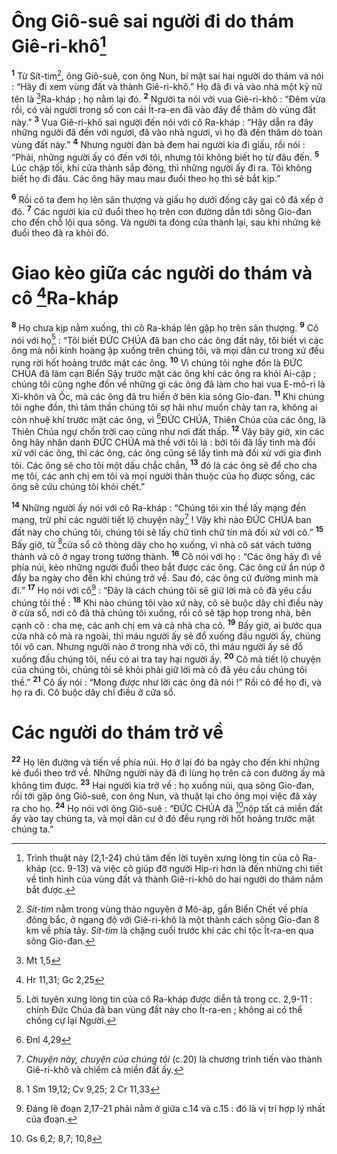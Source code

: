# Ông Giô-suê sai người đi do thám Giê-ri-khô[^1]
<sup><b>1</b></sup> Từ Sít-tim[^2], ông Giô-suê, con ông Nun, bí mật sai hai người do thám và nói : “Hãy đi xem vùng đất và thành Giê-ri-khô.” Họ đã đi và vào nhà một kỹ nữ tên là [^1*]Ra-kháp ; họ nằm lại đó. <sup><b>2</b></sup> Người ta nói với vua Giê-ri-khô : “Đêm vừa rồi, có vài người trong số con cái Ít-ra-en đã vào đây để thăm dò vùng đất này.” <sup><b>3</b></sup> Vua Giê-ri-khô sai người đến nói với cô Ra-kháp : “Hãy dẫn ra đây những người đã đến với ngươi, đã vào nhà ngươi, vì họ đã đến thăm dò toàn vùng đất này.” <sup><b>4</b></sup> Nhưng người đàn bà đem hai người kia đi giấu, rồi nói : “Phải, những người ấy có đến với tôi, nhưng tôi không biết họ từ đâu đến. <sup><b>5</b></sup> Lúc chập tối, khi cửa thành sắp đóng, thì những người ấy đi ra. Tôi không biết họ đi đâu. Các ông hãy mau mau đuổi theo họ thì sẽ bắt kịp.”

<sup><b>6</b></sup> Rồi cô ta đem họ lên sân thượng và giấu họ dưới đống cây gai cô đã xếp ở đó. <sup><b>7</b></sup> Các người kia cứ đuổi theo họ trên con đường dẫn tới sông Gio-đan cho đến chỗ lội qua sông. Và người ta đóng cửa thành lại, sau khi những kẻ đuổi theo đã ra khỏi đó.

# Giao kèo giữa các người do thám và cô [^2*]Ra-kháp
<sup><b>8</b></sup> Họ chưa kịp nằm xuống, thì cô Ra-kháp lên gặp họ trên sân thượng. <sup><b>9</b></sup> Cô nói với họ[^3] : “Tôi biết ĐỨC CHÚA đã ban cho các ông đất này, tôi biết vì các ông mà nỗi kinh hoàng ập xuống trên chúng tôi, và mọi dân cư trong xứ đều rụng rời hốt hoảng trước mặt các ông. <sup><b>10</b></sup> Vì chúng tôi nghe đồn là ĐỨC CHÚA đã làm cạn Biển Sậy trước mặt các ông khi các ông ra khỏi Ai-cập ; chúng tôi cũng nghe đồn về những gì các ông đã làm cho hai vua E-mô-ri là Xi-khôn và Ốc, mà các ông đã tru hiến ở bên kia sông Gio-đan. <sup><b>11</b></sup> Khi chúng tôi nghe đồn, thì tâm thần chúng tôi sợ hãi như muốn chảy tan ra, không ai còn nhuệ khí trước mặt các ông, vì [^3*]ĐỨC CHÚA, Thiên Chúa của các ông, là Thiên Chúa ngự chốn trời cao cũng như nơi đất thấp. <sup><b>12</b></sup> Vậy bây giờ, xin các ông hãy nhân danh ĐỨC CHÚA mà thề với tôi là : bởi tôi đã lấy tình mà đối xử với các ông, thì các ông, các ông cũng sẽ lấy tình mà đối xử với gia đình tôi. Các ông sẽ cho tôi một dấu chắc chắn, <sup><b>13</b></sup> đó là các ông sẽ để cho cha mẹ tôi, các anh chị em tôi và mọi người thân thuộc của họ được sống, các ông sẽ cứu chúng tôi khỏi chết.”

<sup><b>14</b></sup> Những người ấy nói với cô Ra-kháp : “Chúng tôi xin thề lấy mạng đền mạng, trừ phi các người tiết lộ chuyện này[^4] ! Vậy khi nào ĐỨC CHÚA ban đất này cho chúng tôi, chúng tôi sẽ lấy chữ tình chữ tín mà đối xử với cô.” <sup><b>15</b></sup> Bấy giờ, từ [^4*]cửa sổ cô thòng dây cho họ xuống, vì nhà cô sát vách tường thành và cô ở ngay trong tường thành. <sup><b>16</b></sup> Cô nói với họ : “Các ông hãy đi về phía núi, kẻo những người đuổi theo bắt được các ông. Các ông cứ ẩn núp ở đấy ba ngày cho đến khi chúng trở về. Sau đó, các ông cứ đường mình mà đi.” <sup><b>17</b></sup> Họ nói với cô[^5] : “Đây là cách chúng tôi sẽ giữ lời mà cô đã yêu cầu chúng tôi thề : <sup><b>18</b></sup> Khi nào chúng tôi vào xứ này, cô sẽ buộc dây chỉ điều này ở cửa sổ, nơi cô đã thả chúng tôi xuống, rồi cô sẽ tập họp trong nhà, bên cạnh cô : cha mẹ, các anh chị em và cả nhà cha cô. <sup><b>19</b></sup> Bấy giờ, ai bước qua cửa nhà cô mà ra ngoài, thì máu người ấy sẽ đổ xuống đầu người ấy, chúng tôi vô can. Nhưng người nào ở trong nhà với cô, thì máu người ấy sẽ đổ xuống đầu chúng tôi, nếu có ai tra tay hại người ấy. <sup><b>20</b></sup> Cô mà tiết lộ chuyện của chúng tôi, chúng tôi sẽ khỏi phải giữ lời mà cô đã yêu cầu chúng tôi thề.” <sup><b>21</b></sup> Cô ấy nói : “Mong được như lời các ông đã nói !” Rồi cô để họ đi, và họ ra đi. Cô buộc dây chỉ điều ở cửa sổ.

# Các người do thám trở về
<sup><b>22</b></sup> Họ lên đường và tiến về phía núi. Họ ở lại đó ba ngày cho đến khi những kẻ đuổi theo trở về. Những người này đã đi lùng họ trên cả con đường ấy mà không tìm được. <sup><b>23</b></sup> Hai người kia trở về : họ xuống núi, qua sông Gio-đan, rồi tới gặp ông Giô-suê, con ông Nun, và thuật lại cho ông mọi việc đã xảy ra cho họ. <sup><b>24</b></sup> Họ nói với ông Giô-suê : “ĐỨC CHÚA đã [^5*]nộp tất cả miền đất ấy vào tay chúng ta, và mọi dân cư ở đó đều rụng rời hốt hoảng trước mặt chúng ta.”

[^1]: Trình thuật này (2,1-24) chú tâm đến lời tuyên xưng lòng tin của cô Ra-kháp (cc. 9-13) và việc cô giúp đỡ người Híp-ri hơn là đến những chi tiết về tình hình của vùng đất và thành Giê-ri-khô do hai người do thám nắm bắt được.
[^2]: <i>Sít-tim</i> nằm trong vùng thảo nguyên ở Mô-áp, gần Biển Chết về phía đông bắc, ở ngang độ với Giê-ri-khô là một thành cách sông Gio-đan 8 km về phía tây. <i>Sít-tim</i> là chặng cuối trước khi các chi tộc Ít-ra-en qua sông Gio-đan.
[^3]: Lời tuyên xưng lòng tin của cô Ra-kháp được diễn tả trong cc. 2,9-11 : chính Đức Chúa đã ban vùng đất này cho Ít-ra-en ; không ai có thể chống cự lại Người.
[^4]: <i>Chuyện này, chuyện của chúng tôi</i> (c.20) là chương trình tiến vào thành Giê-ri-khô và chiếm cả miền đất ấy.
[^5]: Đáng lẽ đoạn 2,17-21 phải nằm ở giữa c.14 và c.15 : đó là vị trí hợp lý nhất của đoạn.
[^1*]: Mt 1,5
[^2*]: Hr 11,31; Gc 2,25
[^3*]: Đnl 4,29
[^4*]: 1 Sm 19,12; Cv 9,25; 2 Cr 11,33
[^5*]: Gs 6,2; 8,7; 10,8
